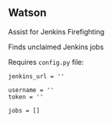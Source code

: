 ## Watson
Assist for Jenkins Firefighting

Finds unclaimed Jenkins jobs

Requires `config.py` file:
```
jenkins_url = ''

username = ''
token = ''

jobs = []
```
